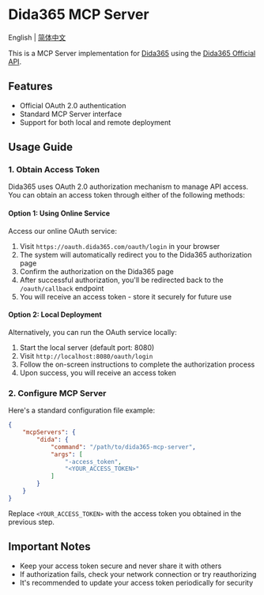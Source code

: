 # Dida365 MCP Server

English | [简体中文](README.zh.md)

This is a MCP Server implementation for [Dida365](https://dida365.com) using the [Dida365 Official API](https://developer.dida365.com/api#/openapi).

## Features

- Official OAuth 2.0 authentication
- Standard MCP Server interface
- Support for both local and remote deployment

## Usage Guide

### 1. Obtain Access Token

Dida365 uses OAuth 2.0 authorization mechanism to manage API access. You can obtain an access token through either of the following methods:

#### Option 1: Using Online Service

Access our online OAuth service:
1. Visit `https://oauth.dida365.com/oauth/login` in your browser
2. The system will automatically redirect you to the Dida365 authorization page
3. Confirm the authorization on the Dida365 page
4. After successful authorization, you'll be redirected back to the `/oauth/callback` endpoint
5. You will receive an access token - store it securely for future use

#### Option 2: Local Deployment

Alternatively, you can run the OAuth service locally:
1. Start the local server (default port: 8080)
2. Visit `http://localhost:8080/oauth/login`
3. Follow the on-screen instructions to complete the authorization process
4. Upon success, you will receive an access token

### 2. Configure MCP Server

Here's a standard configuration file example:

```json
{
    "mcpServers": {
        "dida": {
            "command": "/path/to/dida365-mcp-server",
            "args": [
                "-access_token",
                "<YOUR_ACCESS_TOKEN>"
            ]
        }
    }
}
```

Replace `<YOUR_ACCESS_TOKEN>` with the access token you obtained in the previous step.

## Important Notes

- Keep your access token secure and never share it with others
- If authorization fails, check your network connection or try reauthorizing
- It's recommended to update your access token periodically for security 